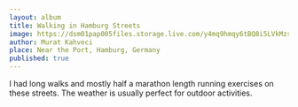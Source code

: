 ```yaml
---
layout: album
title: Walking in Hamburg Streets
image: https://dsm01pap005files.storage.live.com/y4mq9hmqy6tBQ8i5LVkMzsC83wyAlqvCk164T26BRbwzDSGfQzTft9oyx1reoiU4nK-sObdrYP5Lfie150BpyQsNwGSpHNP-ZTkBLjlieCFtij5CeJoteFVFCDxNTwZr4yxKNhryU_OLb9Wat1f8wXtbnfcVgHiFrpomcvtfZSbn4CrPLjA87adVFqGdtaNk0aQ?width=1200&height=900&cropmode=none
author: Murat Kahveci
place: Near the Port, Hamburg, Germany
published: true
---
```

I had long walks and mostly half a marathon length running exercises on these streets. The weather is usually perfect for outdoor activities.